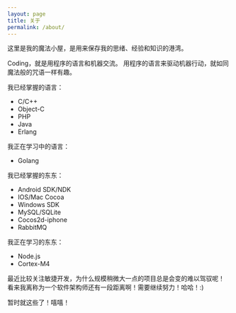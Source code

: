 ```yaml
---
layout: page
title: 关于
permalink: /about/
---
```


这里是我的魔法小屋，是用来保存我的思绪、经验和知识的港湾。

Coding，就是用程序的语言和机器交流。
用程序的语言来驱动机器行动，就如同魔法般的咒语一样有趣。

我已经掌握的语言：
- C/C++
- Object-C
- PHP
- Java
- Erlang

我正在学习中的语言：
- Golang

我已经掌握的东东：
- Android SDK/NDK
- IOS/Mac Cocoa
- Windows SDK
- MySQL/SQLite
- Cocos2d-iphone
- RabbitMQ

我正在学习的东东：
- Node.js
- Cortex-M4

最近比较关注敏捷开发，为什么规模稍微大一点的项目总是会变的难以驾驭呢！
看来我离称为一个软件架构师还有一段距离啊！需要继续努力！哈哈！:)

暂时就这些了！嘻嘻！
